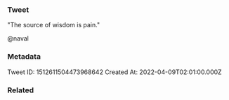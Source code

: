 ### Tweet
"The source of wisdom is pain."

@naval

### Metadata
Tweet ID: 1512611504473968642
Created At: 2022-04-09T02:01:00.000Z

### Related

